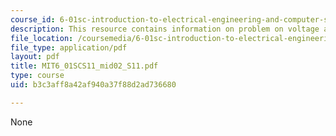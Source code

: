 ```yaml
---
course_id: 6-01sc-introduction-to-electrical-engineering-and-computer-science-i-spring-2011
description: This resource contains information on problem on voltage and current.
file_location: /coursemedia/6-01sc-introduction-to-electrical-engineering-and-computer-science-i-spring-2011/b3c3aff8a42af940a37f88d2ad736680_MIT6_01SCS11_mid02_S11.pdf
file_type: application/pdf
layout: pdf
title: MIT6_01SCS11_mid02_S11.pdf
type: course
uid: b3c3aff8a42af940a37f88d2ad736680

---
```

None